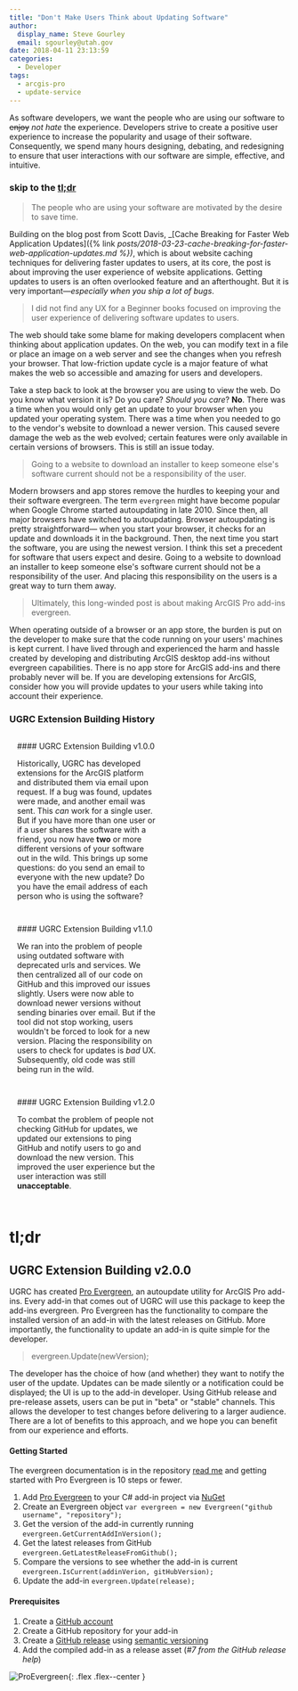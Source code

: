 ```yaml
---
title: "Don't Make Users Think about Updating Software"
author:
  display_name: Steve Gourley
  email: sgourley@utah.gov
date: 2018-04-11 23:13:59
categories:
  - Developer
tags:
  - arcgis-pro
  - update-service
---
```


As software developers, we want the people who are using our software to ~~enjoy~~ _not hate_ the experience. Developers strive to create a positive user experience to increase the popularity and usage of their software. Consequently, we spend many hours designing, debating, and redesigning to ensure that user interactions with our software are simple, effective, and intuitive.

### skip to the [tl;dr](#tldr)

> The people who are using your software are motivated by the desire to save time.

Building on the blog post from Scott Davis, _[Cache Breaking for Faster Web Application Updates]({% link _posts/2018-03-23-cache-breaking-for-faster-web-application-updates.md %})_, which is about website caching techniques for delivering faster updates to users, at its core, the post is about improving the user experience of website applications. Getting updates to users is an often overlooked feature and an afterthought. But it is very important—_especially when you ship a lot of bugs_.

> I did not find any UX for a Beginner books focused on improving the user experience of delivering software updates to users.

The web should take some blame for making developers complacent when thinking about application updates. On the web, you can modify text in a file or place an image on a web server and see the changes when you refresh your browser. That low-friction update cycle is a major feature of what makes the web so accessible and amazing for users and developers.

Take a step back to look at the browser you are using to view the web. Do you know what version it is? Do you care? _Should you care_? **No**. There was a time when you would only get an update to your browser when you updated your operating system. There was a time when you needed to go to the vendor's website to download a newer version. This caused severe damage the web as the web evolved; certain features were only available in certain versions of browsers. This is still an issue today.

> Going to a website to download an installer to keep someone else's software current should not be a responsibility of the user.

Modern browsers and app stores remove the hurdles to keeping your and their software evergreen. The term `evergreen` might have become popular when Google Chrome started autoupdating in late 2010. Since then, all major browsers have switched to autoupdating. Browser autoupdating is pretty straightforward&mdash; when you start your browser, it checks for an update and downloads it in the background. Then, the next time you start the software, you are using the newest version. I think this set a precedent for software that users expect and desire. Going to a website to download an installer to keep someone else's software current should not be a responsibility of the user. And placing this responsibility on the users is a great way to turn them away.

> Ultimately, this long-winded post is about making ArcGIS Pro add-ins evergreen.

When operating outside of a browser or an app store, the burden is put on the developer to make sure that the code running on your users' machines is kept current. I have lived through and experienced the harm and hassle created by developing and distributing ArcGIS desktop add-ins without evergreen capabilities. There is no app store for ArcGIS add-ins and there probably never will be. If you are developing extensions for ArcGIS, consider how you will provide updates to your users while taking into account their experience.

### UGRC Extension Building History

<div class="flex flex--around flex--wrap">
  <div style="width:50%;padding:1em" markdown="1">
#### UGRC Extension Building v1.0.0

Historically, UGRC has developed extensions for the ArcGIS platform and distributed them via email upon request. If a bug was found, updates were made, and another email was sent. This _can_ work for a single user. But if you have more than one user or if a user shares the software with a friend, you now have **two** or more different versions of your software out in the wild. This brings up some questions: do you send an email to everyone with the new update? Do you have the email address of each person who is using the software?
  </div>
  <div style="width:50%;padding:1em" markdown="1">
#### UGRC Extension Building v1.1.0

We ran into the problem of people using outdated software with deprecated urls and services. We then centralized all of our code on GitHub and this improved our issues slightly. Users were now able to download newer versions without sending binaries over email. But if the tool did not stop working, users wouldn't be forced to look for a new version. Placing the responsibility on users to check for updates is _bad_ UX. Subsequently, old code was still being run in the wild.
  </div>
  <div style="width:50%;padding:1em" markdown="1">
#### UGRC Extension Building v1.2.0

To combat the problem of people not checking GitHub for updates, we updated our extensions to ping GitHub and notify users to go and download the new version. This improved the user experience but the user interaction was still **unacceptable**.
  </div>
</div>

# tl;dr
## UGRC Extension Building v2.0.0

UGRC has created [Pro Evergreen](https://github.com/steveoh/pro-evergreen), an autoupdate utility for ArcGIS Pro add-ins. Every add-in that comes out of UGRC will use this package to keep the add-ins evergreen. Pro Evergreen has the functionality to compare the installed version of an add-in with the latest releases on GitHub. More importantly, the functionality to update an add-in is quite simple for the developer.

> evergreen.Update(newVersion);

The developer has the choice of how (and whether) they want to notify the user of the update. Updates can be made silently or a notification could be displayed; the UI is up to the add-in developer. Using GitHub release and pre-release assets, users can be put in "beta" or "stable" channels. This allows the developer to test changes before delivering to a larger audience. There are a lot of benefits to this approach, and we hope you can benefit from our experience and efforts.

#### Getting Started

The evergreen documentation is in the repository [read me](https://github.com/steveoh/pro-evergreen/blob/master/README.md) and getting started with Pro Evergreen is 10 steps or fewer.

1. Add [Pro Evergreen](https://www.nuget.org/packages/ProEvergreen) to your C# add-in project via [NuGet](https://docs.microsoft.com/en-us/nuget/quickstart/install-and-use-a-package-in-visual-studio)
2. Create an Evergreen object `var evergreen = new Evergreen("github username", "repository");`
3. Get the version of the add-in currently running `evergreen.GetCurrentAddInVersion();`
3. Get the latest releases from GitHub `evergreen.GetLatestReleaseFromGithub();`
4. Compare the versions to see whether the add-in is current `evergreen.IsCurrent(addinVerion, gitHubVersion);`
5. Update the add-in `evergreen.Update(release);`

#### Prerequisites

1. Create a [GitHub account](https://github.com/join)
2. Create a GitHub repository for your add-in
2. Create a [GitHub release](https://help.github.com/en/github/administering-a-repository/managing-releases-in-a-repository) using [semantic versioning](https://semver.org/)
3. Add the compiled add-in as a release asset (_#7 from the GitHub release help_)

![ProEvergreen](https://github.com/steveoh/pro-evergreen/raw/master/proevergreen.png){: .flex .flex--center }
